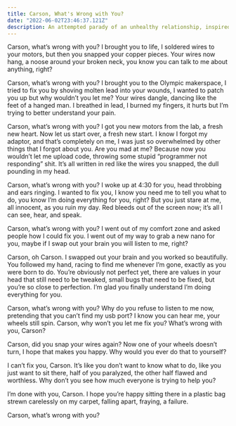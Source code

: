 ```yaml
---
title: Carson, What's Wrong with You?
date: "2022-06-02T23:46:37.121Z"
description: An attempted parady of an unhealthy relationship, inspired by all the pain my OPS capstone project brought me. Dedicated to my project leads and all nice IEEE people.
---
```

Carson, what’s wrong with you? I brought you to life, I soldered wires to your motors, but then you snapped your copper pieces. Your wires now hang, a noose around your broken neck, you know you can talk to me about anything, right? 

Carson, what’s wrong with you? I brought you to the Olympic makerspace, I tried to fix you by shoving molten lead into your wounds, I wanted to patch you up but why wouldn’t you let me? Your wires dangle, dancing like the feet of a hanged man. I breathed in lead, I burned my fingers, it hurts but I’m trying to better understand your pain.

Carson, what’s wrong with you? I got you new motors from the lab, a fresh new heart. Now let us start over, a fresh new start. I know I forgot my adaptor, and that’s completely on me, I was just so overwhelmed by other things that I forgot about you. Are you mad at me? Because now you wouldn’t let me upload code, throwing some stupid “programmer not responding” shit. It’s all written in red like the wires you snapped, the dull pounding in my head. 

Carson, what’s wrong with you? I woke up at 4:30 for you, head throbbing and ears ringing. I wanted to fix you, I know you need me to tell you what to do, you know I’m doing everything for you, right? But you just stare at me, all innocent, as you ruin my day. Red bleeds out of the screen now; it’s all I can see, hear, and speak.

Carson, what’s wrong with you? I went out of my comfort zone and asked people how I could fix you. I went out of my way to grab a new nano for you, maybe if I swap out your brain you will listen to me, right? 

Carson, oh Carson. I swapped out your brain and you worked so beautifully. You followed my hand, racing to find me whenever I’m gone, exactly as you were born to do. You’re obviously not perfect yet, there are values in your head that still need to be tweaked, small bugs that need to be fixed, but you’re so close to perfection. I’m glad you finally understand I’m doing everything for you.

Carson, what’s wrong with you? Why do you refuse to listen to me now, pretending that you can’t find my usb port? I know you can hear me, your wheels still spin. Carson, why won’t you let me fix you? What’s wrong with you, Carson? 

Carson, did you snap your wires again? Now one of your wheels doesn’t turn, I hope that makes you happy. Why would you ever do that to yourself? 

I can’t fix you, Carson. It’s like you don’t want to know what to do, like you just want to sit there, half of you paralyzed, the other half flawed and worthless. Why don’t you see how much everyone is trying to help you? 

I’m done with you, Carson. I hope you’re happy sitting there in a plastic bag strewn carelessly on my carpet, falling apart, fraying, a failure.

Carson, what’s wrong with you?

